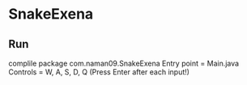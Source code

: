 # SnakeExena

## Run
complile package com.naman09.SnakeExena
Entry point = Main.java
Controls = W, A, S, D, Q (Press Enter after each input!)